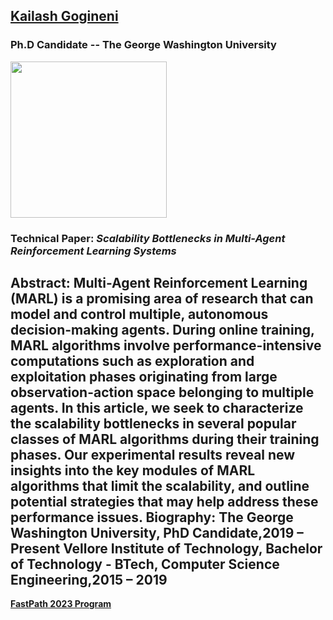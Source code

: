 ## [Kailash Gogineni](https://www.linkedin.com/in/kailash-gogineni-24b75b119)
### Ph.D Candidate -- The George Washington University

<img src="https://www.google.com/url?sa=i&url=https%3A%2F%2Ftwitter.com%2FVIT_univ%2Fstatus%2F1111146369484353536&psig=AOvVaw1X_tGPaS1wQUf4F5squnLs&ust=1681308722587000&source=images&cd=vfe&ved=0CA0QjRxqFwoTCKiQitiBov4CFQAAAAAdAAAAABAD" width="250">

### Technical Paper:  *Scalability Bottlenecks in Multi-Agent Reinforcement Learning Systems*

**Abstract:**
Multi-Agent Reinforcement Learning (MARL) is a promising area of research that can model and control multiple, autonomous decision-making agents. During online training, MARL algorithms involve performance-intensive computations such as exploration and exploitation phases originating from large observation-action space belonging to multiple agents. In this article, we seek to characterize the scalability bottlenecks in several popular classes of MARL algorithms during their training phases. Our experimental results reveal new insights into the key modules of MARL algorithms that limit the scalability, and outline potential strategies that may help address these performance issues.
**Biography:**
The George Washington University, PhD Candidate,2019 – Present 
Vellore Institute of Technology, Bachelor of Technology - BTech, Computer Science Engineering,2015 – 2019
----
**[FastPath 2023 Program](https://fastpath2023.github.io/FastPath2023/)**
